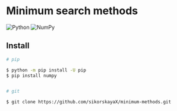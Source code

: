 # Minimum search methods

 ![Python](https://img.shields.io/badge/python-3670A0?style=for-the-badge&logo=python&logoColor=ffdd54) ![NumPy](https://img.shields.io/badge/numpy-%23013243.svg?style=for-the-badge&logo=numpy&logoColor=white)

## Install 

 ```bash
# pip

$ python -m pip install -U pip
$ pip install numpy


# git

$ git clone https://github.com/sikorskayaX/minimum-methods.git
```


